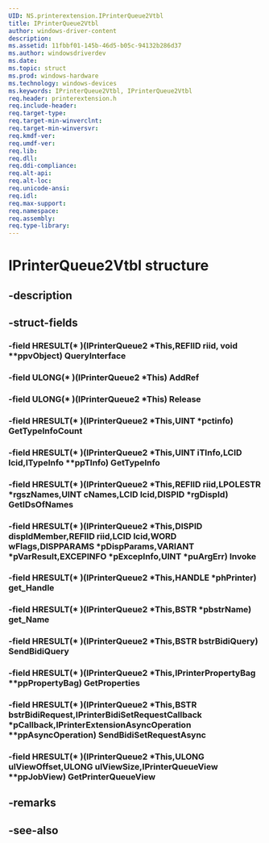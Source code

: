 ```yaml
---
UID: NS.printerextension.IPrinterQueue2Vtbl
title: IPrinterQueue2Vtbl
author: windows-driver-content
description: 
ms.assetid: 11fbbf01-145b-46d5-b05c-94132b286d37
ms.author: windowsdriverdev
ms.date: 
ms.topic: struct
ms.prod: windows-hardware
ms.technology: windows-devices
ms.keywords: IPrinterQueue2Vtbl, IPrinterQueue2Vtbl
req.header: printerextension.h
req.include-header:
req.target-type:
req.target-min-winverclnt:
req.target-min-winversvr:
req.kmdf-ver:
req.umdf-ver:
req.lib:
req.dll:
req.ddi-compliance:
req.alt-api:
req.alt-loc:
req.unicode-ansi:
req.idl:
req.max-support:
req.namespace:
req.assembly:
req.type-library:
---
```


# IPrinterQueue2Vtbl structure

## -description



## -struct-fields

### -field HRESULT(* )(IPrinterQueue2 *This,REFIID riid, void **ppvObject) QueryInterface			
 	
### -field ULONG(* )(IPrinterQueue2 *This) AddRef			
 	
### -field ULONG(* )(IPrinterQueue2 *This) Release			
 	
### -field HRESULT(* )(IPrinterQueue2 *This,UINT *pctinfo) GetTypeInfoCount			
 	
### -field HRESULT(* )(IPrinterQueue2 *This,UINT iTInfo,LCID lcid,ITypeInfo **ppTInfo) GetTypeInfo			
 	
### -field HRESULT(* )(IPrinterQueue2 *This,REFIID riid,LPOLESTR *rgszNames,UINT cNames,LCID lcid,DISPID *rgDispId) GetIDsOfNames			
 	
### -field HRESULT(* )(IPrinterQueue2 *This,DISPID dispIdMember,REFIID riid,LCID lcid,WORD wFlags,DISPPARAMS *pDispParams,VARIANT *pVarResult,EXCEPINFO *pExcepInfo,UINT *puArgErr) Invoke			
 	
### -field HRESULT(* )(IPrinterQueue2 *This,HANDLE *phPrinter) get_Handle			
 	
### -field HRESULT(* )(IPrinterQueue2 *This,BSTR *pbstrName) get_Name			
 	
### -field HRESULT(* )(IPrinterQueue2 *This,BSTR bstrBidiQuery) SendBidiQuery			
 	
### -field HRESULT(* )(IPrinterQueue2 *This,IPrinterPropertyBag **ppPropertyBag) GetProperties			
 	
### -field HRESULT(* )(IPrinterQueue2 *This,BSTR bstrBidiRequest,IPrinterBidiSetRequestCallback *pCallback,IPrinterExtensionAsyncOperation **ppAsyncOperation) SendBidiSetRequestAsync			
 	
### -field HRESULT(* )(IPrinterQueue2 *This,ULONG ulViewOffset,ULONG ulViewSize,IPrinterQueueView **ppJobView) GetPrinterQueueView			
 	
## -remarks

## -see-also
